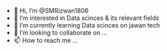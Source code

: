 - 👋 Hi, I’m @SMRizwan1806
- 👀 I’m interested in Data scinces & its relevant fields
- 🌱 I’m currently learning Data scinces on jawan tech
- 💞️ I’m looking to collaborate on ...
- 📫 How to reach me ...

<!---
SMRizwan1806/SMRizwan1806 is a ✨ special ✨ repository because its `README.md` (this file) appears on your GitHub profile.
You can click the Preview link to take a look at your changes.
--->
